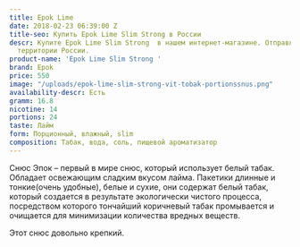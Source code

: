 ```yaml
---
title: Epok Lime
date: 2018-02-23 06:39:00 Z
title-seo: Купить Epok Lime Slim Strong в России
descr: Купите Epok Lime Slim Strong  в нашем интернет-магазине. Отправляем по всей
  территории России.
product-name: 'Epok Lime Slim Strong '
brand: Epok
price: 550
image: "/uploads/epok-lime-slim-strong-vit-tobak-portionssnus.png"
availability-descr: Есть
gramm: 16.8
nicotine: 14
portions: 24
taste: Лайм
form: Порционный, влажный, slim
composition: Табак, вода, соль, пищевой ароматизатор
---
```


Снюс Эпок – первый в мире снюс, который использует белый табак.
Обладает освежающим сладким вкусом лайма.
Пакетики длинные и тонкие(очень удобные), белые и сухие, они содержат белый табак, который создается в результате экологически чистого процесса, посредством которого тончайший коричневый табак промывается и очищается для минимизации количества вредных веществ.

Этот снюс довольно крепкий.